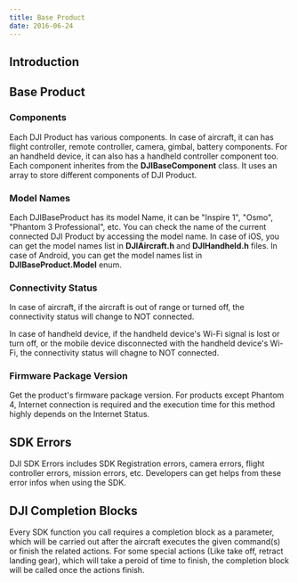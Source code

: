```yaml
---
title: Base Product
date: 2016-06-24
---
```


## Introduction

## Base Product 

### Components

Each DJI Product has various components. In case of aircraft, it can has flight controller, remote controller, camera, gimbal, battery components. For an handheld device, it can also has a handheld controller component too. Each component inherites from the **DJIBaseComponent** class.
It uses an array to store different components of DJI Product.

### Model Names

Each DJIBaseProduct has its model Name, it can be "Inspire 1", "Osmo", "Phantom 3 Professional", etc. You can check the name of the current connected DJI Product by accessing the model name. In case of iOS, you can get the model names list in **DJIAircraft.h** and **DJIHandheld.h** files. In case of Android, you can get the model names list in **DJIBaseProduct.Model** enum. 

### Connectivity Status

In case of aircraft, if the aircraft is out of range or turned off, the connectivity status will change to NOT connected. 

In case of handheld device, if the handheld device's Wi-Fi signal is lost or turn off, or the mobile device disconnected with the handheld device's Wi-Fi, the connectivity status will chagne to NOT connected.

### Firmware Package Version

Get the product's firmware package version. For products except Phantom 4, Internet connection is required and the execution time for this method highly depends on the Internet Status.

## SDK Errors

DJI SDK Errors includes SDK Registration errors, camera errors, flight controller errors, mission errors, etc. Developers can get helps from these error infos when using the SDK.

## DJI Completion Blocks

Every SDK function you call requires a completion block as a parameter, which will be carried out after the aircraft executes the given command(s) or finish the related actions. For some special actions (Like take off, retract landing gear), which will take a peroid of time to finish, the completion block will be called once the actions finish.